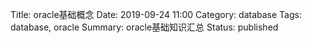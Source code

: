 Title: oracle基础概念
Date: 2019-09-24 11:00
Category: database
Tags: database, oracle
Summary: oracle基础知识汇总
Status: published

